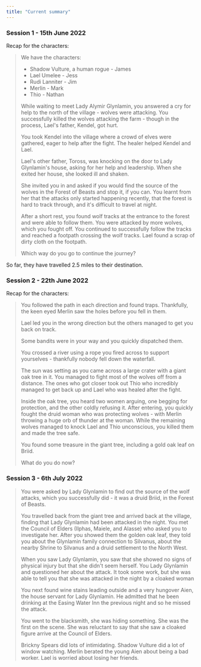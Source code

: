 ```yaml
---
title: "Current summary"
---
```


### Session 1 - 15th June 2022

Recap for the characters:

> We have the characters:
>
> - Shadow Vulture, a human rogue - James
> - Lael Umelee - Jess
> - Rudi Lanniter - Jim
> - Merlin - Mark
> - Thio - Nathan
>
> While waiting to meet Lady Alymir Glynlamin, you answered a cry for help to
> the north of the village - wolves were attacking. You successfully killed the
> wolves attacking the farm - though in the process, Lael's father, Kendel, got
> hurt.
>
> You took Kendel into the village where a crowd of elves were gathered, eager
> to help after the fight. The healer helped Kendel and Lael.
>
> Lael's other father, Toross, was knocking on the door to Lady Glynlamin's
> house, asking for her help and leadership. When she exited her house, she
> looked ill and shaken.
>
> She invited you in and asked if you would find the source of the wolves in the
> Forest of Beasts and stop it, if you can. You learnt from her that the attacks
> only started happening recently, that the forest is hard to track through, and
> it's difficult to travel at night.
>
> After a short rest, you found wolf tracks at the entrance to the forest and
> were able to follow them. You were attacked by more wolves, which you fought
> off. You continued to successfully follow the tracks and reached a footpath
> crossing the wolf tracks. Lael found a scrap of dirty cloth on the footpath.
>
> Which way do you go to continue the journey?

So far, they have travelled 2.5 miles to their destination.

### Session 2 - 22th June 2022

Recap for the characters:

> You followed the path in each direction and found traps. Thankfully, the keen
> eyed Merlin saw the holes before you fell in them.
>
> Lael led you in the wrong direction but the others managed to get you back on
> track.
>
> Some bandits were in your way and you quickly dispatched them.
>
> You crossed a river using a rope you fired across to support yourselves -
> thankfully nobody fell down the waterfall.
>
> The sun was setting as you came across a large crater with a giant oak tree in
> it. You managed to fight most of the wolves off from a distance. The ones who
> got closer took out Thio who incredibly managed to get back up and Lael who
> was healed after the fight.
>
> Inside the oak tree, you heard two women arguing, one begging for protection,
> and the other coldly refusing it. After entering, you quickly fought the druid
> woman who was protecting wolves - with Merlin throwing a huge orb of thunder
> at the woman. While the remaining wolves managed to knock Lael and Thio
> unconscious, you killed them and made the tree safe.
>
> You found some treasure in the giant tree, including a gold oak leaf on Briid.
>
> What do you do now?

### Session 3 - 6th July 2022

> You were asked by Lady Glynlamin to find out the source of the wolf attacks,
> which you successfully did - it was a druid Briid, in the Forest of Beasts.
>
> You travelled back from the giant tree and arrived back at the village,
> finding that Lady Glynlamin had been attacked in the night. You met the
> Council of Elders (Ilphas, Maiele, and Alasse) who asked you to investigate
> her. After you showed them the golden oak leaf, they told you about the
> Glynlamin family connection to Silvanus, about the nearby Shrine to Silvanus
> and a druid settlement to the North West.
>
> When you saw Lady Glynlamin, you saw that she showed no signs of physical
> injury but that she didn't seem herself. You Lady Glynlamin and questioned her
> about the attack. It took some work, but she was able to tell you that she was
> attacked in the night by a cloaked woman
>
> You next found wine stains leading outside and a very hungover Aien, the house
> servant for Lady Glynlamin. He admitted that he been drinking at the Easing
> Water Inn the previous night and so he missed the attack.
>
> You went to the blacksmith, she was hiding something. She was the first on the
> scene. She was reluctant to say that she saw a cloaked figure arrive at the
> Council of Elders.
>
> Brickny Spears did lots of intimidating. Shadow Vulture did a lot of window
> watching. Merlin berated the young Aien about being a bad worker. Lael is
> worried about losing her friends.
